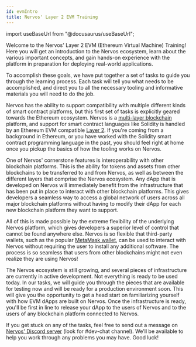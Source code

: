 ```yaml
---
id: evmIntro
title: Nervos' Layer 2 EVM Training
---
```

import useBaseUrl from "@docusaurus/useBaseUrl";

Welcome to the Nervos' Layer 2 EVM (Ethereum Virtual Machine) Training! Here you will get an introduction to the Nervos ecosystem, learn about the various important concepts, and gain hands-on experience with the platform in preparation for deploying real-world applications.

To accomplish these goals, we have put together a set of tasks to guide you through the learning process. Each task will tell you what needs to be accomplished, and direct you to all the necessary tooling and informative materials you will need to do the job.

Nervos has the ability to support compatibility with multiple different kinds of smart contract platforms, but this first set of tasks  is explicitly geared towards the Ethereum ecosystem. Nervos is a [multi-layer blockchain](structure.md#layer-1-layer-2) platform, and support for smart contract languages like Solidity is handled by an Ethereum EVM compatible [Layer 2](structure.md#layer-1-layer-2). If you're coming from a background in Ethereum, or you have worked with the Solidity smart contract programming language in the past, you should feel right at home once you pickup the basics of how the tooling works on Nervos.

One of Nervos' cornerstone features is interoperability with other blockchain platforms. This is the ability for tokens and assets from other blockchains to be transferred to and from Nervos, as well as between the different layers that comprise the Nervos ecosystem. Any dApp that is developed on Nervos will immediately benefit from the infrastructure that has been put in place to interact with other blockchain platforms. This gives developers a seamless way to access a global network of users across all major blockchain platforms without having to modify their dApp for each new blockchain platform they want to support.

All of this is made possible by the extreme flexibility of the underlying Nervos platform, which gives developers a superior level of control that cannot be found anywhere else. Nervos is so flexible that third-party wallets, such as the popular [MetaMask wallet](wallets.md#metamask), can be used to interact with Nervos without requiring the user to install any additional software. The process is so seamless that users from other blockchains might not even realize they are using Nervos!

The Nervos ecosystem is still growing, and several pieces of infrastructure are currently in active development. Not everything is ready to be used today. In our tasks, we will guide you through the pieces that are available for testing now and will be ready for a production environment soon. This will give you the opportunity to get a head start on familiarizing yourself with how EVM dApps are built on Nervos. Once the infrastructure is ready, you'll be first in line to release your dApp to the users of Nervos and to the users of any blockchain platform connected to Nervos.

If you get stuck on any of the tasks, feel free to send out a message on [Nervos' Discord server](https://discord.gg/nervos) (look for #dev-chat channel). We'll be available to help you work through any problems you may have. Good luck!

